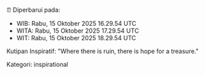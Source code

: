 ⏰ Diperbarui pada:
- WIB: Rabu, 15 Oktober 2025 16.29.54 UTC
- WITA: Rabu, 15 Oktober 2025 17.29.54 UTC
- WIT: Rabu, 15 Oktober 2025 18.29.54 UTC

Kutipan Inspiratif:
"Where there is ruin, there is hope for a treasure."


Kategori: inspirational

